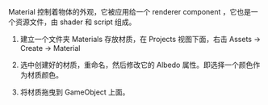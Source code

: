 Material 控制着物体的外观，它被应用给一个 renderer component ，它也是一个资源文件，由 shader 和 script 组成。

1. 建立一个文件夹 Materials 存放材质，在 Projects 视图下面，右击 Assets -> Create -> Material

2. 选中创建好的材质，重命名，然后修改它的 Albedo 属性。即选择一个颜色作为材质颜色。

3. 将材质拖曳到 GameObject 上面。
